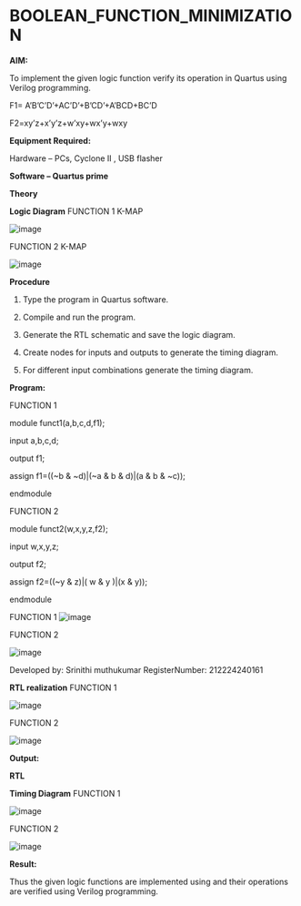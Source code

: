 # BOOLEAN_FUNCTION_MINIMIZATION

**AIM:**

To implement the given logic function verify its operation in Quartus using Verilog programming.

F1= A’B’C’D’+AC’D’+B’CD’+A’BCD+BC’D 

F2=xy’z+x’y’z+w’xy+wx’y+wxy

**Equipment Required:**

Hardware – PCs, Cyclone II , USB flasher

**Software – Quartus prime**

**Theory**

**Logic Diagram**
FUNCTION 1 K-MAP

![image](https://github.com/user-attachments/assets/6ceef037-051c-4673-aef7-de8f0a722cfd)


FUNCTION 2 K-MAP

![image](https://github.com/user-attachments/assets/ac62298e-3ffa-4a71-a1dc-d8ff7e498010)


**Procedure**

1.	Type the program in Quartus software.

2.	Compile and run the program.

3.	Generate the RTL schematic and save the logic diagram.

4.	Create nodes for inputs and outputs to generate the timing diagram.

5.	For different input combinations generate the timing diagram.


**Program:**

FUNCTION 1

module funct1(a,b,c,d,f1);

input a,b,c,d;

output f1;

assign f1=((~b & ~d)|(~a & b & d)|(a & b & ~c));

endmodule

FUNCTION 2

module funct2(w,x,y,z,f2);

input w,x,y,z;

output f2;

assign f2=((~y & z)|( w & y )|(x & y));

endmodule

FUNCTION 1
![image](https://github.com/user-attachments/assets/58be249d-29c9-44d5-bea9-01c13c11321c)

FUNCTION 2

![image](https://github.com/user-attachments/assets/3c2ad32f-00f3-4ad2-9206-54f4087f3637)


Developed by: Srinithi muthukumar RegisterNumber: 212224240161


**RTL realization**
FUNCTION 1

![image](https://github.com/user-attachments/assets/75e43e25-3d36-4a05-9f9b-5d12185f4a87)


FUNCTION 2

![image](https://github.com/user-attachments/assets/ac8b703e-33de-461b-8d2d-c0e250176be2)

**Output:**

**RTL**

**Timing Diagram**
FUNCTION 1

![image](https://github.com/user-attachments/assets/48aa1541-92d9-49ea-8231-882155d774b1)


FUNCTION 2

![image](https://github.com/user-attachments/assets/97b76500-3582-464d-b1dd-e247a6579317)

**Result:**

Thus the given logic functions are implemented using and their operations are verified using Verilog programming.

